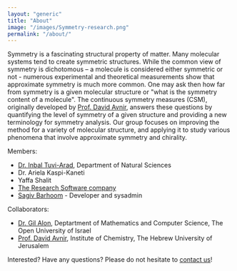 ```yaml
---
layout: "generic"
title: "About"
image: "/images/Symmetry-research.png"
permalink: "/about/"
---
```


Symmetry is a fascinating structural property of matter. Many molecular systems tend to create symmetric structures. While the common view of symmetry is dichotomous – a molecule is considered either symmetric or not - numerous experimental and theoretical measurements show that approximate symmetry is much more common. One may ask then how far from symmetry is a given molecular structure or "what is the symmetry content of a molecule". The continuous symmetry measures (CSM), originally developed by [Prof. David Avnir](http://www.csm.huji.ac.il/new/), answers these questions by quantifying the level of symmetry of a given structure and providing a new terminology for symmetry analysis. Our group focuses on improving the method for a variety of molecular structure, and applying it to study various phenomena that involve approximate symmetry and chirality.

Members:
* [Dr. Inbal Tuvi-Arad](https://www.openu.ac.il/en/personalsites/InbalTuviArad.aspx), Department of Natural Sciences
* Dr. Ariela Kaspi-Kaneti
* Yaffa Shalit
* [The Research Software company](http://www.chelem.co.il/)
* [Sagiv Barhoom](https://github.com/sagivba) - Developer and sysadmin

Collaborators:
* [Dr. Gil Alon](https://www.openu.ac.il/personal_sites/gil-alon/), Deptartment of Mathematics and Computer Science, The Open University of Israel
* [Prof. David Avnir](http://chem.ch.huji.ac.il/avnir), Institute of Chemistry, The Hebrew University of Jerusalem


Interested? Have any questions? 
Please do not hesitate to [contact us](mailto://csm@openu.ac.il)!
